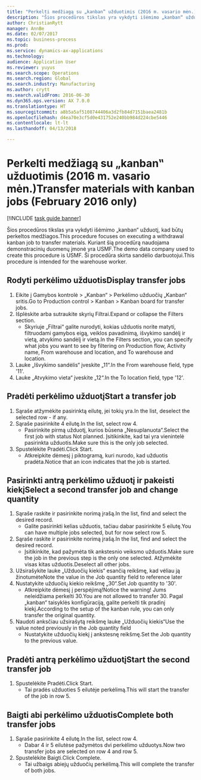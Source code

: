 ```yaml
--- 
title: "Perkelti medžiagą su „kanban‟ užduotimis (2016 m. vasario mėn.)"
description: "Šios procedūros tikslas yra vykdyti išėmimo „kanban“ užduotį, kad būtų perkeltos medžiagos."
author: ChristianRytt
manager: AnnBe
ms.date: 02/07/2017
ms.topic: business-process
ms.prod: 
ms.service: dynamics-ax-applications
ms.technology: 
audience: Application User
ms.reviewer: yuyus
ms.search.scope: Operations
ms.search.region: Global
ms.search.industry: Manufacturing
ms.author: crytt
ms.search.validFrom: 2016-06-30
ms.dyn365.ops.version: AX 7.0.0
ms.translationtype: HT
ms.sourcegitcommit: a8b5a5af5108744406a3d2fb84d7151baea2481b
ms.openlocfilehash: d4ea70e3cf5d0e431752e240bb984d224cbe5446
ms.contentlocale: lt-lt
ms.lasthandoff: 04/13/2018

---
```

# <a name="transfer-materials-with-kanban-jobs-february-2016-only"></a><span data-ttu-id="adce8-103">Perkelti medžiagą su „kanban‟ užduotimis (2016 m. vasario mėn.)</span><span class="sxs-lookup"><span data-stu-id="adce8-103">Transfer materials with kanban jobs (February 2016 only)</span></span>

[!INCLUDE [task guide banner](../../includes/task-guide-banner.md)]

<span data-ttu-id="adce8-104">Šios procedūros tikslas yra vykdyti išėmimo „kanban“ užduotį, kad būtų perkeltos medžiagos.</span><span class="sxs-lookup"><span data-stu-id="adce8-104">This procedure focuses on executing a withdrawal kanban job to transfer materials.</span></span> <span data-ttu-id="adce8-105">Kuriant šią procedūrą naudojama demonstracinių duomenų įmonė yra USMF.</span><span class="sxs-lookup"><span data-stu-id="adce8-105">The demo data company used to create this procedure is USMF.</span></span> <span data-ttu-id="adce8-106">Ši procedūra skirta sandėlio darbuotojui.</span><span class="sxs-lookup"><span data-stu-id="adce8-106">This procedure is intended for the warehouse worker.</span></span>


## <a name="display-transfer-jobs"></a><span data-ttu-id="adce8-107">Rodyti perkėlimo užduotis</span><span class="sxs-lookup"><span data-stu-id="adce8-107">Display transfer jobs</span></span>
1. <span data-ttu-id="adce8-108">Eikite į Gamybos kontrolė > „Kanban“ > Perkėlimo užduočių „Kanban“ sritis.</span><span class="sxs-lookup"><span data-stu-id="adce8-108">Go to Production control > Kanban > Kanban board for transfer jobs.</span></span>
2. <span data-ttu-id="adce8-109">Išplėskite arba sutraukite skyrių Filtrai.</span><span class="sxs-lookup"><span data-stu-id="adce8-109">Expand or collapse the Filters section.</span></span>
    * <span data-ttu-id="adce8-110">Skyriuje „Filtrai“ galite nurodyti, kokias užduotis norite matyti, filtruodami gamybos eigą, veiklos pavadinimą, išvykimo sandėlį ir vietą, atvykimo sandėlį ir vietą.</span><span class="sxs-lookup"><span data-stu-id="adce8-110">In the Filters section, you can specify what jobs you want to see by filtering on Production flow, Activity name, From warehouse and location, and To warehouse and location.</span></span>  
3. <span data-ttu-id="adce8-111">Lauke „Išvykimo sandėlis“ įveskite „11“.</span><span class="sxs-lookup"><span data-stu-id="adce8-111">In the From warehouse field, type '11'.</span></span>
4. <span data-ttu-id="adce8-112">Lauke „Atvykimo vieta“ įveskite „12“.</span><span class="sxs-lookup"><span data-stu-id="adce8-112">In the To location field, type '12'.</span></span>

## <a name="start-a-transfer-job"></a><span data-ttu-id="adce8-113">Pradėti perkėlimo užduotį</span><span class="sxs-lookup"><span data-stu-id="adce8-113">Start a transfer job</span></span>
1. <span data-ttu-id="adce8-114">Sąraše atžymėkite pasirinktą eilutę, jei tokių yra.</span><span class="sxs-lookup"><span data-stu-id="adce8-114">In the list, deselect the selected row - if any.</span></span>
2. <span data-ttu-id="adce8-115">Sąraše pasirinkite 4 eilutę.</span><span class="sxs-lookup"><span data-stu-id="adce8-115">In the list, select row 4.</span></span>
    * <span data-ttu-id="adce8-116">Pasirinkite pirmą užduotį, kurios būsena „Nesuplanuota“.</span><span class="sxs-lookup"><span data-stu-id="adce8-116">Select the first job with status Not planned.</span></span> <span data-ttu-id="adce8-117">Įsitikinkite, kad tai yra vienintelė pasirinkta užduotis.</span><span class="sxs-lookup"><span data-stu-id="adce8-117">Make sure this is the only job selected.</span></span>  
3. <span data-ttu-id="adce8-118">Spustelėkite Pradėti.</span><span class="sxs-lookup"><span data-stu-id="adce8-118">Click Start.</span></span>
    * <span data-ttu-id="adce8-119">Atkreipkite dėmesį į piktogramą, kuri nurodo, kad užduotis pradėta.</span><span class="sxs-lookup"><span data-stu-id="adce8-119">Notice that an icon indicates that the job is started.</span></span>  

## <a name="select-a-second-transfer-job-and-change-quantity"></a><span data-ttu-id="adce8-120">Pasirinkti antrą perkėlimo užduotį ir pakeisti kiekį</span><span class="sxs-lookup"><span data-stu-id="adce8-120">Select a second transfer job and change quantity</span></span>
1. <span data-ttu-id="adce8-121">Sąraše raskite ir pasirinkite norimą įrašą.</span><span class="sxs-lookup"><span data-stu-id="adce8-121">In the list, find and select the desired record.</span></span>
    * <span data-ttu-id="adce8-122">Galite pasirinkti kelias užduotis, tačiau dabar pasirinkite 5 eilutę.</span><span class="sxs-lookup"><span data-stu-id="adce8-122">You can have multiple jobs selected, but for now select row 5.</span></span>  
2. <span data-ttu-id="adce8-123">Sąraše raskite ir pasirinkite norimą įrašą.</span><span class="sxs-lookup"><span data-stu-id="adce8-123">In the list, find and select the desired record.</span></span>
    * <span data-ttu-id="adce8-124">Įsitikinkite, kad pažymėta tik ankstesnio veiksmo užduotis.</span><span class="sxs-lookup"><span data-stu-id="adce8-124">Make sure the job in the previous step is the only one selected.</span></span> <span data-ttu-id="adce8-125">Atžymėkite visas kitas užduotis.</span><span class="sxs-lookup"><span data-stu-id="adce8-125">Deselect all other jobs.</span></span>  
3. <span data-ttu-id="adce8-126">Užsirašykite lauke „Užduočių kiekis“ esančią reikšmę, kad vėliau ją žinotumėte</span><span class="sxs-lookup"><span data-stu-id="adce8-126">Note the value in the Job quantity field to reference later</span></span>
4. <span data-ttu-id="adce8-127">Nustatykite užduočių kiekio reikšmę „30“.</span><span class="sxs-lookup"><span data-stu-id="adce8-127">Set Job quantity to '30'.</span></span>
    * <span data-ttu-id="adce8-128">Atkreipkite dėmesį į perspėjimą!</span><span class="sxs-lookup"><span data-stu-id="adce8-128">Notice the warning!</span></span> <span data-ttu-id="adce8-129">Jums neleidžiama perkelti 30.</span><span class="sxs-lookup"><span data-stu-id="adce8-129">You are not allowed to transfer 30.</span></span> <span data-ttu-id="adce8-130">Pagal „kanban“ taisyklės konfigūraciją, galite perkelti tik pradinį kiekį.</span><span class="sxs-lookup"><span data-stu-id="adce8-130">According to the setup of the kanban rule, you can only transfer the original quantity.</span></span>  
5. <span data-ttu-id="adce8-131">Naudoti anksčiau užsirašytą reikšmę lauke „Užduočių kiekis“</span><span class="sxs-lookup"><span data-stu-id="adce8-131">Use the value noted previously in the Job quantity field</span></span>
    * <span data-ttu-id="adce8-132">Nustatykite užduočių kiekį į ankstesnę reikšmę.</span><span class="sxs-lookup"><span data-stu-id="adce8-132">Set the Job quantity to the previous value.</span></span>  

## <a name="start-the-second-transfer-job"></a><span data-ttu-id="adce8-133">Pradėti antrą perkėlimo užduotį</span><span class="sxs-lookup"><span data-stu-id="adce8-133">Start the second transfer job</span></span>
1. <span data-ttu-id="adce8-134">Spustelėkite Pradėti.</span><span class="sxs-lookup"><span data-stu-id="adce8-134">Click Start.</span></span>
    * <span data-ttu-id="adce8-135">Tai pradės užduoties 5 eilutėje perkėlimą.</span><span class="sxs-lookup"><span data-stu-id="adce8-135">This will start the transfer of the job in row 5.</span></span>  

## <a name="complete-both-transfer-jobs"></a><span data-ttu-id="adce8-136">Baigti abi perkėlimo užduotis</span><span class="sxs-lookup"><span data-stu-id="adce8-136">Complete both transfer jobs</span></span>
1. <span data-ttu-id="adce8-137">Sąraše pasirinkite 4 eilutę.</span><span class="sxs-lookup"><span data-stu-id="adce8-137">In the list, select row 4.</span></span>
    * <span data-ttu-id="adce8-138">Dabar 4 ir 5 eilutėse pažymėtos dvi perkėlimo užduotys.</span><span class="sxs-lookup"><span data-stu-id="adce8-138">Now two transfer jobs are selected on row 4 and row 5.</span></span>  
2. <span data-ttu-id="adce8-139">Spustelėkite Baigti.</span><span class="sxs-lookup"><span data-stu-id="adce8-139">Click Complete.</span></span>
    * <span data-ttu-id="adce8-140">Tai užbaigs abiejų užduočių perkėlimą.</span><span class="sxs-lookup"><span data-stu-id="adce8-140">This will complete the transfer of both jobs.</span></span>  


